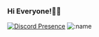### Hi Everyone!🤑😛
[![Discord Presence](https://lanyard.cnrad.dev/api/974042329021284383)](https://discord.com/users/974042329021284383)
![:name](https://count.getloli.com/get/@qqual)
